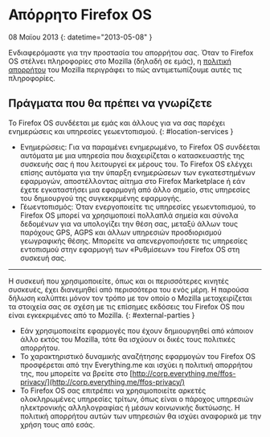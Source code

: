 # Απόρρητο Firefox OS

08 Μαϊου 2013
{: datetime="2013-05-08" }

Ενδιαφερόμαστε για την προστασία του απορρήτου σας. Όταν το Firefox OS στέλνει πληροφορίες στο Mozilla (δηλαδή σε εμάς), η [πολιτική απορρήτου](http://www.mozilla.org/el/privacy/) του Mozilla περιγράφει το πώς αντιμετωπίζουμε αυτές τις πληροφορίες.

## Πράγματα που θα πρέπει να γνωρίζετε

Το Firefox OS συνδέεται με εμάς και άλλους για να σας παρέχει ενημερώσεις και υπηρεσίες γεωεντοπισμού.
{: #location-services }

* Ενημερώσεις: Για να παραμένει ενημερωμένο, το Firefox OS συνδέεται αυτόματα με μια υπηρεσία που διαχειρίζεται ο κατασκευαστής της συσκευής σας ή που λειτουργεί εκ μέρους του. Το Firefox OS ελέγχει επίσης αυτόματα για την ύπαρξη ενημερώσεων των εγκατεστημένων εφαρμογών, αποστέλλοντας αίτημα στο Firefox Marketplace ή εάν έχετε εγκαταστήσει μια εφαρμογή από άλλο σημείο, στις υπηρεσίες του δημιουργού της συγκεκριμένης εφαρμογής.
* Γέωεντοπισμός: Όταν ενεργοποιείτε τις υπηρεσίες γεωεντοπισμού, το Firefox OS μπορεί να χρησιμοποιεί πολλαπλά σημεία και σύνολα δεδομένων για να υπολογίζει την θέση σας, μεταξύ άλλων τους παρόχους GPS, AGPS και άλλων υπηρεσιών προσδιορισμού γεωγραφικής θέσης. Μπορείτε να απενεργοποιήσετε τις υπηρεσίες εντοπισμού στην εφαρμογή των «Ρυθμίσεων» του Firefox OS στη συσκευή σας.

---------------------------------------

Η συσκευή που χρησιμοποιείτε, όπως και οι περισσότερες κινητές συσκευές, έχει διανεμηθεί από περισσότερα του ενός μέρη. Η παρούσα δήλωση καλύπτει μόνον τον τρόπο με τον οποίο ο Mozilla μεταχειρίζεται τα στοιχεία σας σε σχέση με τις επίσημες εκδόσεις του Firefox OS που είναι εγκεκριμένες από το Mozilla.
{: #external-parties }

* Εάν χρησιμοποιείτε εφαρμογές που έχουν δημιουργηθεί από κάποιον άλλο εκτός του Mozilla, τότε θα ισχύουν οι δικές τους πολιτικές απορρήτου.
* Το χαρακτηριστικό δυναμικής αναζήτησης εφαρμογών του Firefox OS προσφέρεται από την Everything.me και ισχύει η πολιτική απορρήτου της, που μπορείτε να βρείτε στο [http://corp.everything.me/ffos-privacy/](http://corp.everything.me/ffos-privacy/)
* To Firefox OS σας επιτρέπει να χρησιμοποιείτε αρκετές ολοκληρωμένες υπηρεσίες τρίτων, όπως είναι ο πάροχος υπηρεσιών ηλεκτρονικής αλληλογραφίας ή μέσων κοινωνικής δικτύωσης. Η πολιτική απορρήτου αυτών των υπηρεσιών θα ισχύει αναφορικά με την χρήση τους από εσάς.
